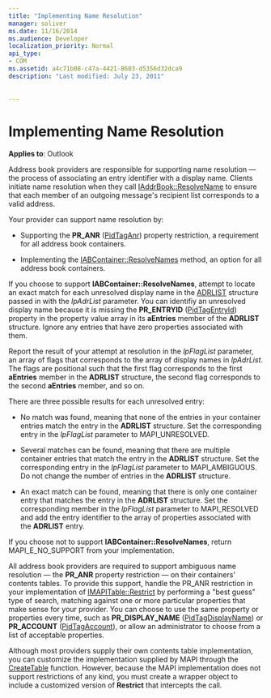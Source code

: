 ```yaml
---
title: "Implementing Name Resolution"
manager: soliver
ms.date: 11/16/2014
ms.audience: Developer
localization_priority: Normal
api_type:
- COM
ms.assetid: a4c71b08-c47a-4421-8603-d5356d32dca9
description: "Last modified: July 23, 2011"
 
 
---
```


# Implementing Name Resolution

  
  
**Applies to**: Outlook 
  
Address book providers are responsible for supporting name resolution — the process of associating an entry identifier with a display name. Clients initiate name resolution when they call [IAddrBook::ResolveName](iaddrbook-resolvename.md) to ensure that each member of an outgoing message's recipient list corresponds to a valid address. 
  
Your provider can support name resolution by:
  
- Supporting the **PR_ANR** ([PidTagAnr](pidtaganr-canonical-property.md)) property restriction, a requirement for all address book containers.
    
- Implementing the [IABContainer::ResolveNames](iabcontainer-resolvenames.md) method, an option for all address book containers. 
    
If you choose to support **IABContainer::ResolveNames**, attempt to locate an exact match for each unresolved display name in the [ADRLIST](adrlist.md) structure passed in with the  _lpAdrList_ parameter. You can identifiy an unresolved display name because it is missing the **PR_ENTRYID** ([PidTagEntryId](pidtagentryid-canonical-property.md)) property in the property value array in its **aEntries** member of the **ADRLIST** structure. Ignore any entries that have zero properties associated with them. 
  
Report the result of your attempt at resolution in the  _lpFlagList_ parameter, an array of flags that corresponds to the array of display names in  _lpAdrList_. The flags are positional such that the first flag corresponds to the first **aEntries** member in the **ADRLIST** structure, the second flag corresponds to the second **aEntries** member, and so on. 
  
There are three possible results for each unresolved entry:
  
- No match was found, meaning that none of the entries in your container entries match the entry in the **ADRLIST** structure. Set the corresponding entry in the  _lpFlagList_ parameter to MAPI_UNRESOLVED. 
    
- Several matches can be found, meaning that there are multiple container entries that match the entry in the **ADRLIST** structure. Set the corresponding entry in the  _lpFlagList_ parameter to MAPI_AMBIGUOUS. Do not change the number of entries in the **ADRLIST** structure. 
    
- An exact match can be found, meaning that there is only one container entry that matches the entry in the **ADRLIST** structure. Set the corresponding member in the  _lpFlagList_ parameter to MAPI_RESOLVED and add the entry identifier to the array of properties associated with the **ADRLIST** entry. 
    
If you choose not to support **IABContainer::ResolveNames**, return MAPI_E_NO_SUPPORT from your implementation.
  
All address book providers are required to support ambiguous name resolution — the **PR_ANR** property restriction — on their containers' contents tables. To provide this support, handle the PR_ANR restriction in your implementation of [IMAPITable::Restrict](imapitable-restrict.md) by performing a "best guess" type of search, matching against one or more particular properties that make sense for your provider. You can choose to use the same property or properties every time, such as **PR_DISPLAY_NAME** ([PidTagDisplayName](pidtagdisplayname-canonical-property.md)) or **PR_ACCOUNT** ([PidTagAccount](pidtagaccount-canonical-property.md)), or allow an administrator to choose from a list of acceptable properties. 
  
Although most providers supply their own contents table implementation, you can customize the implementation supplied by MAPI through the [CreateTable](createtable.md) function. However, because the MAPI implementation does not support restrictions of any kind, you must create a wrapper object to include a customized version of **Restrict** that intercepts the call. 
  


